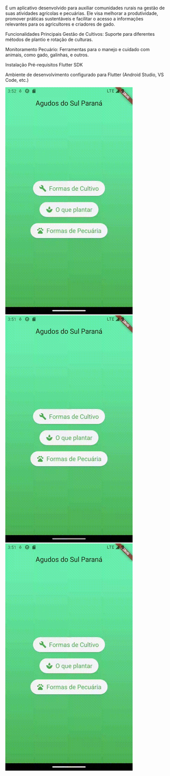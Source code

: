 É um aplicativo desenvolvido para auxiliar comunidades rurais na gestão de suas atividades agrícolas e pecuárias. Ele visa melhorar a produtividade, promover práticas sustentáveis e facilitar o acesso a informações relevantes para os agricultores e criadores de gado.

Funcionalidades Principais
Gestão de Cultivos: Suporte para diferentes métodos de plantio e rotação de culturas.

Monitoramento Pecuário: Ferramentas para o manejo e cuidado com animais, como gado, galinhas, e outros.


Instalação
Pré-requisitos
Flutter SDK

Ambiente de desenvolvimento configurado para Flutter (Android Studio, VS Code, etc.)


<img src="https://github.com/RicardoAgnelo/Atividade/blob/main/assets/gif/animal.gif">
<img src="https://github.com/RicardoAgnelo/Atividade/blob/main/assets/gif/cultivo.gif">
<img src="https://github.com/RicardoAgnelo/Atividade/blob/main/assets/gif/plantio.gif">

